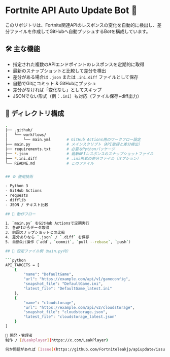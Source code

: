 # Fortnite API Auto Update Bot 🔄

このリポジトリは、Fortnite関連APIのレスポンスの変化を自動的に検出し、差分ファイルを作成してGitHubへ自動プッシュするBotを構成しています。

## 🛠 主な機能

- 指定された複数のAPIエンドポイントのレスポンスを定期的に取得
- 最新のスナップショットと比較して差分を検出
- 差分がある場合は `.json` または `.ini.diff` ファイルとして保存
- 自動でGitにコミット & GitHubにプッシュ
- 差分がなければ「変化なし」としてスキップ
- JSONでない形式（例：`.ini`）も対応（ファイル保存+diff出力）

## 📂 ディレクトリ構成

```bash
.
├── .github/
│   └── workflows/
│       └── main.yml       # GitHub Actions用のワークフロー設定
├── main.py                # メインスクリプト（API取得と差分検出）
├── requirements.txt       # 必要なPythonパッケージ
├── *.json                 # 最新APIレスポンスのスナップショットファイル
├── *.ini.diff             # .ini形式の差分ファイル（オプション）
└── README.md              # このファイル


## ⚙️ 使用技術

- Python 3
- GitHub Actions
- requests
- difflib
- JSON / テキスト比較

## 🔄 動作フロー

1. `main.py` をGitHub Actionsで定期実行
2. 各APIからデータ取得
3. 前回スナップショットとの比較
4. 差分ありなら `.json` / `.diff` を保存
5. 自動Git操作（`add`, `commit`, `pull --rebase`, `push`）

## 📝 設定ファイル例（main.py内）

```python
API_TARGETS = [
    {
        "name": "DefaultGame",
        "url": "https://example.com/api/v1/gameconfig",
        "snapshot_file": "DefaultGame.ini",
        "latest_file": "DefaultGame_latest.ini"
    },
    {
        "name": "cloudstorage",
        "url": "https://example.com/api/v2/cloudstorage",
        "snapshot_file": "cloudstorage.json",
        "latest_file": "cloudstorage_latest.json"
    }
]

🤖 開発・管理者
制作 / [@Leakplayer](https://x.com/LeakPlayer)

何か問題があれば [Issue](https://github.com/Fortniteleakjp/apiupdate/issues) からご報告ください。
